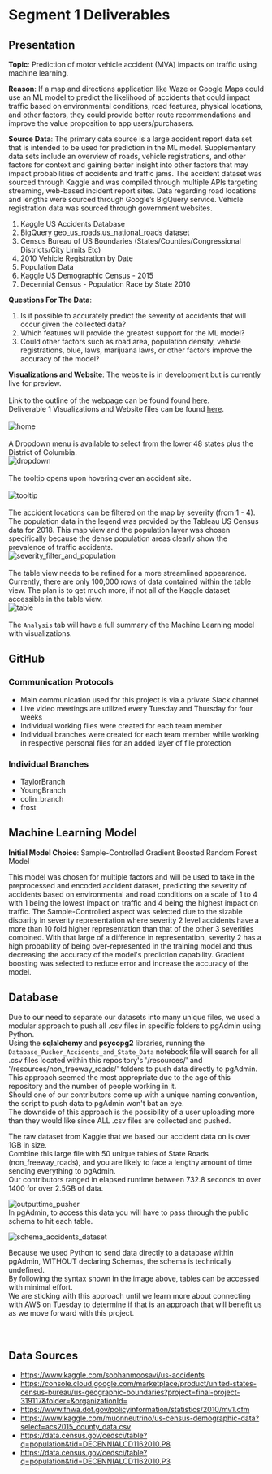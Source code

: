# Segment 1 Deliverables

## Presentation

**Topic**: Prediction of motor vehicle accident (MVA) impacts on traffic using machine learning.

**Reason**: If a map and directions application like Waze or Google Maps could use an ML model to predict the likelihood of accidents that could impact traffic based on environmental conditions, road features, physical locations, and other factors, they could provide better route recommendations and improve the value proposition to app users/purchasers.

**Source Data**: The primary data source is a large accident report data set that is intended to be used for prediction in the ML model. Supplementary data sets include an overview of roads, vehicle registrations, and other factors for context and gaining better insight into other factors that may impact probabilities of accidents and traffic jams. The accident dataset was sourced through Kaggle and was compiled through multiple APIs targeting streaming, web-based incident report sites. Data regarding road locations and lengths were sourced through Google’s BigQuery service. Vehicle registration data was sourced through government websites.

1. Kaggle US Accidents Database
2. BigQuery geo_us_roads.us_national_roads dataset
3. Census Bureau of US Boundaries (States/Counties/Congressional Districts/City Limits Etc)
4. 2010 Vehicle Registration by Date
5. Population Data
6. Kaggle US Demographic Census - 2015
7. Decennial Census - Population Race by State 2010

**Questions For The Data**:
1. Is it possible to accurately predict the severity of accidents that will occur given the collected data?<br>
2. Which features will provide the greatest support for the ML model?<br>
3. Could other factors such as road area, population density, vehicle registrations, blue, laws, marijuana laws, or other factors improve the accuracy of the model?<br>

**Visualizations and Website**:  The website is in development but is currently live for preview.  
<br>Link to the outline of the webpage can be found found <a href="https://frostbrosracing.github.io/CrashSite/">here</a>.<br>
Deliverable 1 Visualizations and Website files can be found <a href="https://github.com/smyoung88/DA_G2_Final_Project/tree/frost/Frost">here</a>.<br>
<br>
![home](https://user-images.githubusercontent.com/77071776/126848202-2700edfd-edc4-43b8-824f-c01e2ed2ab71.jpg)
<br>
<br>
A Dropdown menu is available to select from the lower 48 states plus the District of Columbia.
<br>
![dropdown](https://user-images.githubusercontent.com/77071776/126848223-95751de2-5f77-489b-9633-ec41a63b8079.png)
<br>
<br>
The tooltip opens upon hovering over an accident site.  
<br>
![tooltip](https://user-images.githubusercontent.com/77071776/126848231-86bb86e8-a4e5-4aae-91d8-21f35c841166.png)
<br>
<br>
The accident locations can be filtered on the map by severity (from 1 - 4).  The population data in the legend was provided by the Tableau US Census data for 2018.  This map view and the population layer was chosen specifically because the dense population areas clearly show the prevalence of traffic accidents.
<br>
![severity_filter_and_population](https://user-images.githubusercontent.com/77071776/126848798-70c99000-886a-4eaa-97a5-51f868107806.png)
<br>
<br>
The table view needs to be refined for a more streamlined appearance.  Currently, there are only 100,000 rows of data contained within the table view.  The plan is to get much more, if not all of the Kaggle dataset accessible in the table view.
<br>
![table](https://user-images.githubusercontent.com/77071776/126848236-75347f77-b6e4-4d1d-a1cd-12acaa6eaf4b.png)
<br>
<br>
The `Analysis` tab will have a full summary of the Machine Learning model with visualizations.



## GitHub

### Communication Protocols
- Main communication used for this project is via a private Slack channel
- Live video meetings are utilized every Tuesday and Thursday for four weeks
- Individual working files were created for each team member
- Individual branches were created for each team member while working in respective personal files for an added layer of file protection

### Individual Branches
- TaylorBranch
- YoungBranch
- colin_branch
- frost

## Machine Learning Model
**Initial Model Choice**: Sample-Controlled Gradient Boosted Random Forest Model

This model was chosen for multiple factors and will be used to take in the preprocessed and encoded accident dataset, predicting the severity of accidents based on environmental and road conditions on a scale of 1 to 4 with 1 being the lowest impact on traffic and 4 being the highest impact on traffic. The Sample-Controlled aspect was selected due to the sizable disparity in severity representation where severity 2 level accidents have a more than 10 fold higher representation than that of the other 3 severities combined. With that large of a difference in representation, severity 2 has a high probability of being over-represented in the training model and thus decreasing the accuracy of the model's prediction capability. Gradient boosting was selected to reduce error and increase the accuracy of the model. 

## Database
Due to our need to separate our datasets into many unique files, we used a modular approach to push all .csv files in specific folders to pgAdmin using Python.<br>
Using the <b>sqlalchemy</b> and <b>psycopg2</b> libraries, running the `Database_Pusher_Accidents_and_State_Data` notebook file will search for all .csv files located within this repository's '/resources/' and '/resources/non_freeway_roads/' folders to push data directly to pgAdmin.
<br>
This approach seemed the most appropriate due to the age of this repository and the number of people working in it.<br>
Should one of our contributors come up with a unique naming convention, the script to push data to pgAdmin won't bat an eye.<br>
The downside of this approach is the possibility of a user uploading more than they would like since ALL .csv files are collected and pushed.<br>

The raw dataset from Kaggle that we based our accident data on is over 1GB in size.<br>
Combine this large file with 50 unique tables of State Roads (non_freeway_roads), and you are likely to face a lengthy amount of time sending everything to pgAdmin.<br>
Our contributors ranged in elapsed runtime between 732.8 seconds to over 1400 for over 2.5GB of data.<br>

![outputtime_pusher](https://user-images.githubusercontent.com/14188580/126883327-899baf68-acc7-4354-b49e-b39fecccd49a.PNG)
<br>
In pgAdmin, to access this data you will have to pass through the public schema to hit each table.<br>

![schema_accidents_dataset](https://user-images.githubusercontent.com/14188580/126883393-1cc49927-4361-4369-8841-c4f3fb545975.PNG)
<br>

Because we used Python to send data directly to a database within pgAdmin, WITHOUT declaring Schemas, the schema is technically undefined.<br>
By following the syntax shown in the image above, tables can be accessed with minimal effort.<br>
We are sticking with this approach until we learn more about connecting with AWS on Tuesday to determine if that is an approach that will benefit us as we move forward with this project.<br>
<br><br>

## Data Sources
- https://www.kaggle.com/sobhanmoosavi/us-accidents
- https://console.cloud.google.com/marketplace/product/united-states-census-bureau/us-geographic-boundaries?project=final-project-319117&folder=&organizationId=
- https://www.fhwa.dot.gov/policyinformation/statistics/2010/mv1.cfm
- https://www.kaggle.com/muonneutrino/us-census-demographic-data?select=acs2015_county_data.csv
- https://data.census.gov/cedsci/table?q=population&tid=DECENNIALCD1162010.P8
- https://data.census.gov/cedsci/table?q=population&tid=DECENNIALCD1162010.P3
